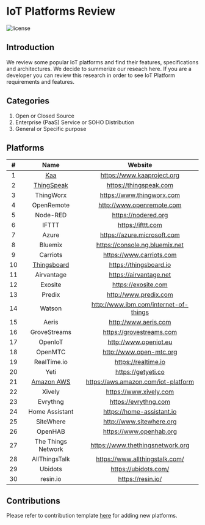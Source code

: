 # IoT Platforms Review

![license](https://img.shields.io/github/license/bambil/iot-platforms-review.svg?style=flat-square)

## Introduction
We review some popular IoT platforms and find their features, specifications and architectures.
We decide to summerize our reseach here. If you are a developer you can review this research in order
to see IoT Platform requirements and features.

## Categories
1. Open or Closed Source
2. Enterprise (PaaS) Service or SOHO Distribution
3. General or Specific purpose

## Platforms

| # | Name | Website |
|:-:|:----:|:-------:|
| 1 | [Kaa](kaa.md) | https://www.kaaproject.org |
| 2 | [ThingSpeak](thing-speak.md) | https://thingspeak.com |
| 3 | ThingWorx | https://www.thingworx.com |
| 4 | OpenRemote | http://www.openremote.com |
| 5 | Node-RED | https://nodered.org |
| 6 | IFTTT | https://ifttt.com |
| 7 | Azure | https://azure.microsoft.com |
| 8 | Bluemix | https://console.ng.bluemix.net |
| 9 | Carriots | https://www.carriots.com |
| 10 | [Thingsboard](thingsboard.md) | https://thingsboard.io
| 11 | Airvantage | https://airvantage.net |
| 12 | Exosite | https://exosite.com |
| 13 | Predix | http://www.predix.com |
| 14 | Watson | http://www.ibm.com/internet-of-things |
| 15 | Aeris | http://www.aeris.com |
| 16 | GroveStreams | https://grovestreams.com |
| 17 | OpenIoT | http://www.openiot.eu |
| 18 | OpenMTC | http://www.open-mtc.org |
| 19 | RealTime.io | https://realtime.io |
| 20 | Yeti | https://getyeti.co |
| 21 | [Amazon AWS](amazon.md) | https://aws.amazon.com/iot-platform |
| 22 | Xively | https://www.xively.com |
| 23 | Evrythng | https://evrythng.com |
| 24 | Home Assistant | https://home-assistant.io |
| 25 | SiteWhere | http://www.sitewhere.org |
| 26 | OpenHAB | https://www.openhab.org |
| 27 | The Things Network | https://www.thethingsnetwork.org |
| 28 | AllThingsTalk | https://www.allthingstalk.com/ |
| 29 | Ubidots | https://ubidots.com/ |
| 30 | resin.io | https://resin.io/ |

## Contributions
Please refer to contribution template [here]('CONTRIBUTION.md') for adding new platforms.
